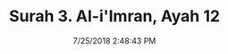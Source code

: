 ---
title       : "Surah 3. Al-i'Imran, Ayah 12"
date        : 7/25/2018 2:48:43 PM
draft       : false
type        : "quran"
layout      : "compare"
BookCode    : "CMP"
SurahNumber : "3"
AyahNumber  : "12"
TotalAyah   : "200"
---